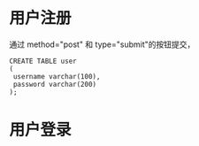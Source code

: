 # 用户注册
通过 method="post" 和 type="submit"的按钮提交，
```
CREATE TABLE user
(
 username varchar(100),
 password varchar(200)
);
```
# 用户登录
